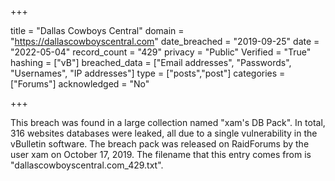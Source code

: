 +++

title = "Dallas Cowboys Central"
domain = "https://dallascowboyscentral.com"
date_breached = "2019-09-25"
date = "2022-05-04"
record_count = "429"
privacy = "Public"
Verified = "True"
hashing = ["vB"]
breached_data = ["Email addresses", "Passwords", "Usernames", "IP addresses"]
type = ["posts","post"]
categories = ["Forums"]
acknowledged = "No"


+++


This breach was found in a large collection named "xam's DB Pack". In total, 316 websites databases were leaked, all due to a single vulnerability in the vBulletin software. The breach pack was released on RaidForums by the user xam on October 17, 2019. The filename that this entry comes from is "dallascowboyscentral.com_429.txt".


